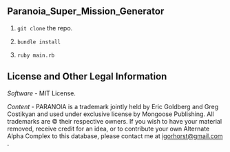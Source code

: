 ## Paranoia_Super_Mission_Generator

1. ```git clone``` the repo.

2. ```bundle install```

3. ```ruby main.rb```

## License and Other Legal Information

*Software* - MIT License.

*Content* - PARANOIA is a trademark jointly held by Eric Goldberg and Greg Costikyan and used under exclusive license by Mongoose Publishing. All trademarks are © their respective owners. If you wish to have your material removed, receive credit for an idea, or to contribute your own Alternate Alpha Complex to this database, please contact me at igorhorst@gmail.com .